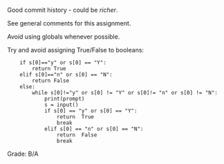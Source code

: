 Good commit history - could be *richer*.

See general comments for this assignment.

Avoid using globals whenever possible.

Try and avoid assigning True/False to booleans:
```
    if s[0]=="y" or s[0] == "Y":
        return True
    elif s[0]=="n" or s[0] == "N":
        return False
    else:
        while s[0]!="y" or s[0] != "Y" or s[0]!= "n" or s[0] != "N":
            print(prompt)
            s = input()
            if s[0] == "y" or s[0] == "Y":
                return  True
                break
            elif s[0] == "n" or s[0] == "N":
                return  False
                break

```

Grade: B/A
